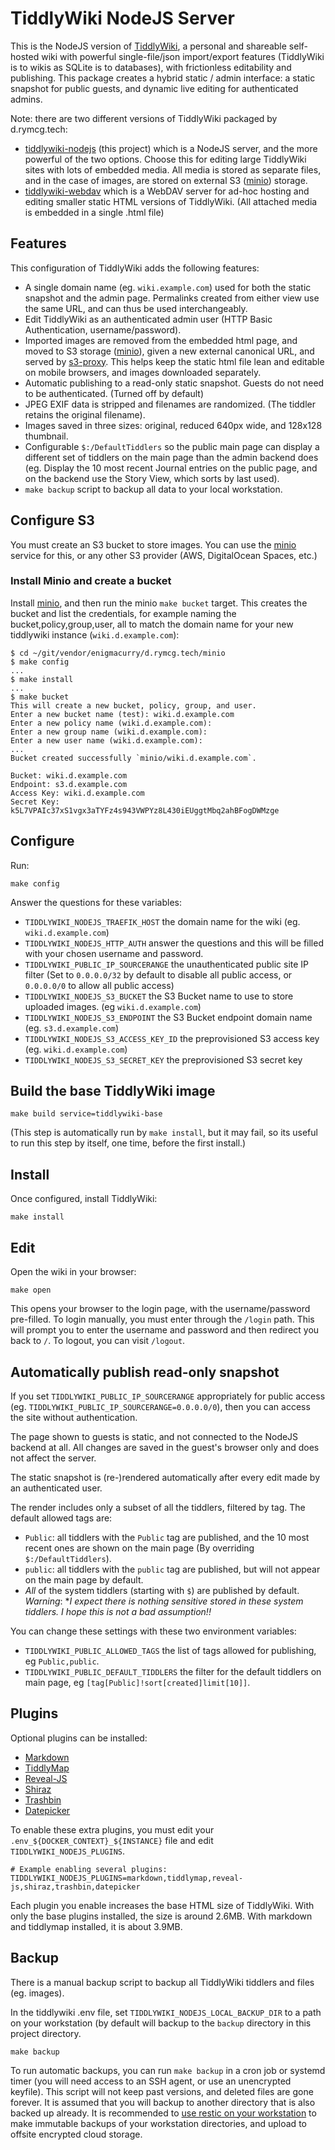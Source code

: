 # TiddlyWiki NodeJS Server

This is the NodeJS version of [TiddlyWiki](https://tiddlywiki.com/), a
personal and shareable self-hosted wiki with powerful single-file/json
import/export features (TiddlyWiki is to wikis as SQLite is to
databases), with frictionless editability and publishing. This package
creates a hybrid static / admin interface: a static snapshot for
public guests, and dynamic live editing for authenticated admins.

Note: there are two different versions of TiddlyWiki packaged by d.rymcg.tech:

 * [tiddlywiki-nodejs](./) (this project) which is a NodeJS server,
   and the more powerful of the two options. Choose this for editing
   large TiddlyWiki sites with lots of embedded media. All media is
   stored as separate files, and in the case of images, are stored on
   external S3 ([minio](../minio)) storage.
 * [tiddlywiki-webdav](../tiddlywiki-webdav) which is a WebDAV server
   for ad-hoc hosting and editing smaller static HTML versions of
   TiddlyWiki. (All attached media is embedded in a single .html file)

## Features

This configuration of TiddlyWiki adds the following features:

 * A single domain name (eg. `wiki.example.com`) used for both the
   static snapshot and the admin page. Permalinks created from either
   view use the same URL, and can thus be used interchangeably.
 * Edit TiddlyWiki as an authenticated admin user (HTTP Basic
   Authentication, username/password).
 * Imported images are removed from the embedded html page, and moved
   to S3 storage ([minio](../minio)), given a new external canonical
   URL, and served by
   [s3-proxy](https://github.com/oxyno-zeta/s3-proxy). This helps keep
   the static html file lean and editable on mobile browsers, and
   images downloaded separately.
 * Automatic publishing to a read-only static snapshot. Guests do not
   need to be authenticated. (Turned off by default)
 * JPEG EXIF data is stripped and filenames are randomized. (The
   tiddler retains the original filename).
 * Images saved in three sizes: original, reduced 640px wide, and
   128x128 thumbnail.
 * Configurable `$:/DefaultTiddlers` so the public main page can
   display a different set of tiddlers on the main page than the admin
   backend does (eg. Display the 10 most recent Journal entries on the
   public page, and on the backend use the Story View, which sorts by
   last used).
 * `make backup` script to backup all data to your local workstation.

## Configure S3

You must create an S3 bucket to store images. You can use the
[minio](../minio) service for this, or any other S3 provider (AWS,
DigitalOcean Spaces, etc.)

### Install Minio and create a bucket

Install [minio](../minio), and then run the minio `make bucket`
target. This creates the bucket and list the credentials, for example
naming the bucket,policy,group,user, all to match the domain name for
your new tiddlywiki instance (`wiki.d.example.com`):

```
$ cd ~/git/vendor/enigmacurry/d.rymcg.tech/minio
$ make config
...
$ make install
...
$ make bucket
This will create a new bucket, policy, group, and user.
Enter a new bucket name (test): wiki.d.example.com
Enter a new policy name (wiki.d.example.com): 
Enter a new group name (wiki.d.example.com): 
Enter a new user name (wiki.d.example.com): 
...
Bucket created successfully `minio/wiki.d.example.com`.

Bucket: wiki.d.example.com
Endpoint: s3.d.example.com
Access Key: wiki.d.example.com
Secret Key: k5L7VPAIc37xS1vgx3aTYFz4s943VWPYz8L430iEUggtMbq2ahBFogDWMzge
```

## Configure

Run:

```
make config
```

Answer the questions for these variables:

 * `TIDDLYWIKI_NODEJS_TRAEFIK_HOST` the domain name for the wiki (eg.
   `wiki.d.example.com`)
 * `TIDDLYWIKI_NODEJS_HTTP_AUTH` answer the questions and this will be
   filled with your chosen username and password.
 * `TIDDLYWIKI_PUBLIC_IP_SOURCERANGE` the unauthenticated public site
   IP filter (Set to `0.0.0.0/32` by default to disable all public
   access, or `0.0.0.0/0` to allow all public access)
 * `TIDDLYWIKI_NODEJS_S3_BUCKET` the S3 Bucket name to use to store
   uploaded images. (eg `wiki.d.example.com`)
 * `TIDDLYWIKI_NODEJS_S3_ENDPOINT` the S3 Bucket endpoint domain name
   (eg. `s3.d.example.com`)
 * `TIDDLYWIKI_NODEJS_S3_ACCESS_KEY_ID` the preprovisioned S3 access
   key (eg. `wiki.d.example.com`)
 * `TIDDLYWIKI_NODEJS_S3_SECRET_KEY` the preprovisioned S3 secret key

## Build the base TiddlyWiki image

```
make build service=tiddlywiki-base
```

(This step is automatically run by `make install`, but it may fail, so
its useful to run this step by itself, one time, before the first
install.)

## Install

Once configured, install TiddlyWiki:

```
make install
```

## Edit

Open the wiki in your browser:

```
make open
```

This opens your browser to the login page, with the username/password
pre-filled. To login manually, you must enter through the `/login`
path. This will prompt you to enter the username and password and then
redirect you back to `/`. To logout, you can visit `/logout`.

## Automatically publish read-only snapshot

If you set `TIDDLYWIKI_PUBLIC_IP_SOURCERANGE` appropriately for public
access (eg. `TIDDLYWIKI_PUBLIC_IP_SOURCERANGE=0.0.0.0/0`), then you
can access the site without authentication.

The page shown to guests is static, and not connected to the NodeJS
backend at all. All changes are saved in the guest's browser only and
does not affect the server.

The static snapshot is (re-)rendered automatically after every edit
made by an authenticated user.

The render includes only a subset of all the tiddlers, filtered by
tag. The default allowed tags are:

 * `Public`: all tiddlers with the `Public` tag are published, and the
   10 most recent ones are shown on the main page (By overriding
   `$:/DefaultTiddlers`).
 * `public`: all tiddlers with the `public` tag are published, but
   will not appear on the main page by default.
 * *All* of the system tiddlers (starting with `$`) are published by
   default. *Warning*: **I expect there is nothing sensitive stored in
   these system tiddlers. I hope this is not a bad assumption!!*

You can change these settings with these two environment variables:

 * `TIDDLYWIKI_PUBLIC_ALLOWED_TAGS` the list of tags allowed for
   publishing, eg `Public,public`.
 * `TIDDLYWIKI_PUBLIC_DEFAULT_TIDDLERS` the filter for the default
   tiddlers on main page, eg `[tag[Public]!sort[created]limit[10]]`.

## Plugins

Optional plugins can be installed:

 * [Markdown](https://tiddlywiki.com/plugins/tiddlywiki/markdown/)
 * [TiddlyMap](http://tiddlymap.org/)
 * [Reveal-JS](https://github.com/sukima/tiddlywiki-reveal-js)
 * [Shiraz](https://kookma.github.io/TW-Shiraz/)
 * [Trashbin](https://kookma.github.io/TW-Trashbin/)
 * [Datepicker](https://github.com/kixam/TW5-datePicker)

To enable these extra plugins, you must edit your
`.env_${DOCKER_CONTEXT}_${INSTANCE}` file and edit
`TIDDLYWIKI_NODEJS_PLUGINS`.

```
# Example enabling several plugins:
TIDDLYWIKI_NODEJS_PLUGINS=markdown,tiddlymap,reveal-js,shiraz,trashbin,datepicker
```

Each plugin you enable increases the base HTML size of TiddlyWiki.
With only the base plugins installed, the size is around 2.6MB. With
markdown and tiddlymap installed, it is about 3.9MB.

## Backup

There is a manual backup script to backup all TiddlyWiki tiddlers and
files (eg. images).

In the tiddlywiki .env file, set `TIDDLYWIKI_NODEJS_LOCAL_BACKUP_DIR`
to a path on your workstation (by default will backup to the `backup`
directory in this project directory.

```
make backup
```

To run automatic backups, you can run `make backup` in a cron job or
systemd timer (you will need access to an SSH agent, or use an
unencrypted keyfile). This script will not keep past versions, and
deleted files are gone forever. It is assumed that you will backup to
another directory that is also backed up already. It is recommended to
[use restic on your
workstation](https://blog.rymcg.tech/blog/linux/restic_backup/) to
make immutable backups of your workstation directories, and upload to
offsite encrypted cloud storage.
